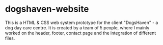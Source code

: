 ﻿# dogshaven-website
This is a HTML & CSS web system prototype for the client "DogsHaven" - a dog day care centre. It is created by a team of 5 people, where I mainly worked on the header, footer, contact page and the integration of different files. 
